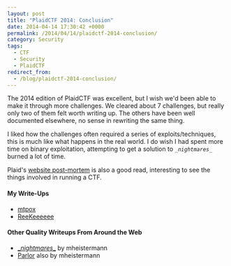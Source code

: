 ```yaml
---
layout: post
title: "PlaidCTF 2014: Conclusion"
date: 2014-04-14 17:30:42 +0000
permalink: /2014/04/14/plaidctf-2014-conclusion/
category: Security
tags:
  - CTF
  - Security
  - PlaidCTF
redirect_from:
  - /blog/plaidctf-2014-conclusion/
---
```

The 2014 edition of PlaidCTF was excellent, but I wish we'd been able to make it through more challenges.  We cleared about 7 challenges, but really only two of them felt worth writing up.  The others have been well documented elsewhere, no sense in rewriting the same thing.

I liked how the challenges often required a series of exploits/techniques, this is much like what happens in the real world.  I do wish I had spent more time on binary exploitation, attempting to get a solution to <code>__nightmares_\_</code> burned a lot of time.

Plaid's [website post-mortem](http://ppp.cylab.cmu.edu/wordpress/?p=1203) is also a good read, interesting to see the things involved in running a CTF.

#### My Write-Ups ####
* [mtpox](/2014/04/14/plaidctf-mtpox/)
* [ReeKeeeeee](/2014/04/14/plaidctf-2014-reekeeeee/)

#### Other Quality Writeups From Around the Web ####
* [__nightmares_\_](http://blog.mheistermann.de/2014/04/14/plaidctf-2014-nightmares-pwnables-375-writeup/) by mheistermann
* [Parlor](http://blog.mheistermann.de/2014/04/14/plaidctf-2014-parlor-crypto-250-writeup/) also by mheistermann
